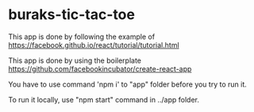 # buraks-tic-tac-toe

This app is done by following the example of https://facebook.github.io/react/tutorial/tutorial.html

This app is done by using the boilerplate https://github.com/facebookincubator/create-react-app

You have to use command 'npm i' to "app" folder before you try to run it.

To run it locally, use "npm start" command in ../app folder.
